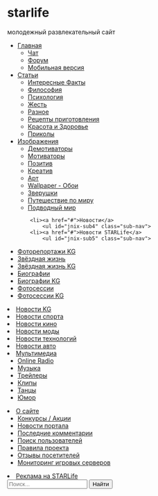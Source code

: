 # starlife

молодежный развлекательный сайт

<nav>
<div id="menu" class="menu-theme2"> 	
	    <ul>
	    <li><a href="/">Главная</a>
            <ul id="jnix-sub" class="sub-nav">
<li><a href="/chat.html">Чат</a></li>
<li><a href="/italk">Форум</a></li>
<li><a href="/index.php?action=mobile">Мобильная версия</a></li>
</ul>
</li>
	    <li><a href="#">Статьи</a>
            <ul id="jnix-sub2" class="sub-nav">
<li><a href="/interesting-the-fakts/">Интересные Факты</a></li>
<li><a href="/philosophy/">Философия</a></li>
<li><a href="/psychology/">Психология</a></li>
<li><a href="/jestt/">Жесть</a></li>
<li><a href="/raznoe/">Разное</a></li>
<li><a href="/recepts/">Рецепты приготовления</a></li>
<li><a href="/imperiya-krasoty/">Красота и Здоровье</a></li>
<li><a href="/prikols/">Приколы</a></li>
</ul>
</li>
	    <li><a href="#">Изображения</a>
            <ul id="jnix-sub3" class="sub-nav">
<li><a href="/demotivation/">Демотиваторы</a></li>
<li><a href="/motivation/">Мотиваторы</a></li>
<li><a href="/pozitive/">Позитив</a></li>
<li><a href="/kreative/">Креатив</a></li>
<li><a href="/art/">Арт</a></li>
<li><a href="/wallpaper/">Wallpaper - Обои</a></li>
<li><a href="/zverushki/">Зверушки</a></li>
<li><a href="/travel/">Путешествие по миру</a></li>
<li><a href="/underwater-worlds/">Подводный мир</a></li>
</ul>
</li>

	    <li><a href="#">Новости</a>
            <ul id="jnix-sub4" class="sub-nav">
		<li><a href="#">Новости STARLife</a>	
	        <ul id="jnix-sub5" class="sub-nav">
<li><a href="/photoreports/">Фоторепортажи KG</a></li>
<li><a href="/news/">Звёздная жизнь</a></li>
<li><a href="/kgstarlife/">Звёздная жизнь KG</a></li>
<li><a href="/biografiya/">Биографии</a></li>
<li><a href="/biographykg/">Биографии KG</a></li>
<li><a href="/photosess/">Фотосессии</a></li>
<li><a href="/photosessionkg/">Фотосессии KG</a></li>
</ul>
</li>


<li><a href="/kg-news/">Новости KG</a></li>
    <li><a href="/sport/">Новости спорта</a></li>
    <li><a href="/news-film/">Новости кино</a></li>
    <li><a href="/moda/">Новости моды</a></li>
    <li><a href="/hi-tech/">Новости технологий</a></li>
    <li><a href="/autogid/">Новости авто</a></li>
</ul>
</li>

<li><a href="#">Мультимедиа</a>
            <ul id="jnix-sub6" class="sub-nav">
<li><a href="/index.php?do=radio">Online Radio</a></li>
<li><a href="/music/">Музыка</a></li>
<li><a href="/treilers/">Трейлеры</a></li>
<li><a href="/videos/klips/">Клипы</a></li>
<li><a href="/videos/dance/">Танцы</a></li>
<li><a href="/videos/youmors/">Юмор</a></li>
</ul>
</li>

<li><a href="#">О сайте</a>
            <ul id="jnix-sub7" class="sub-nav">
<li><a href="/konkursy/">Конкурсы / Акции</a></li>
<li><a href="/news-portal/">Новости портала</a></li>
<li><a href="/index.php?do=lastcomments">Последние комментарии</a></li>
<li><a href="/index.php?do=users">Поиск пользователей</a></li>
<li><a href="/rules.html">Правила проекта</a></li>
<li><a href="/news-portal/2128-gostevaya-kniga.html">Отзывы посетителей</a></li>
<li><a href="http://cstrike.starlife.kg">Мониторинг игровых серверов</a></li>
</ul>
</li>

<li><a href="/advertising.html">Реклама на STARLife</a></li>
</ul>

<div class="search-area">
    <form action="" name="searchform" method="post">
        <input type="hidden" name="do" value="search">
        <input type="hidden" name="subaction" value="search">
        <input type="text" name="story" id="story" placeholder="Поиск..." autocomplete="off">
        <button role="submit"><span>Найти</span></button>
    </form>
</div>

</div>
<!-- closing "#menu" -->
</nav>
